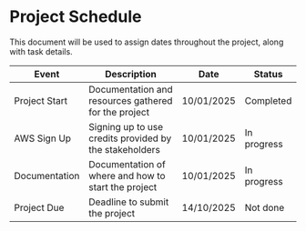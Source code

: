 # Project Schedule

This document will be used to assign dates throughout the project, along with task details.

| Event | Description | Date | Status |
| --- | --- | --- | --- |
| Project Start | Documentation and resources gathered for the project | 10/01/2025 | Completed |
| AWS Sign Up | Signing up to use credits provided by the stakeholders | 10/01/2025| In progress |
| Documentation | Documentation of where and how to start the project | 10/01/2025 | In progress |
| Project Due | Deadline to submit the project | 14/10/2025 | Not done |
